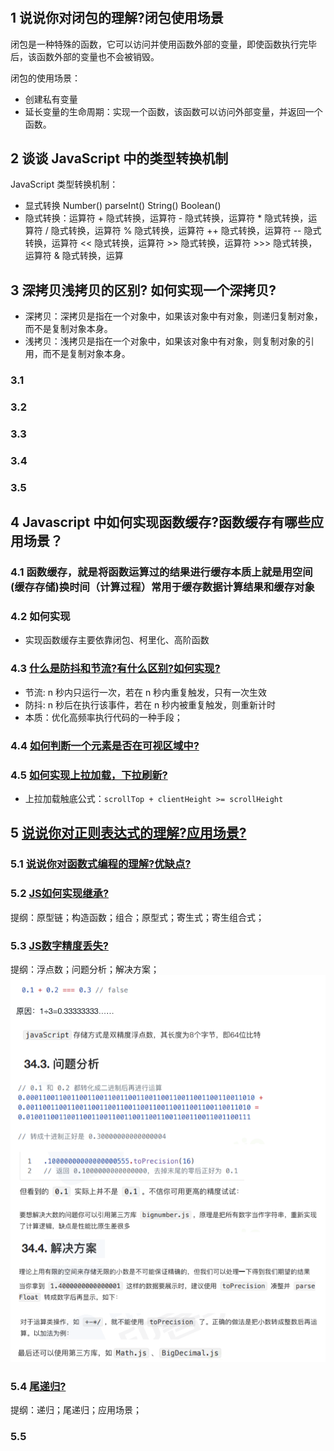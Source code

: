 #

## 1 说说你对闭包的理解?闭包使用场景

闭包是一种特殊的函数，它可以访问并使用函数外部的变量，即使函数执行完毕后，该函数外部的变量也不会被销毁。

闭包的使用场景：

- 创建私有变量
- 延长变量的生命周期：实现一个函数，该函数可以访问外部变量，并返回一个函数。

## 2 谈谈 JavaScript 中的类型转换机制

JavaScript 类型转换机制：

- 显式转换 Number() parseInt() String() Boolean()
- 隐式转换：运算符 + 隐式转换，运算符 - 隐式转换，运算符 \* 隐式转换，运算符 / 隐式转换，运算符 % 隐式转换，运算符 ++ 隐式转换，运算符 -- 隐式转换，运算符 << 隐式转换，运算符 >> 隐式转换，运算符 >>> 隐式转换，运算符 & 隐式转换，运算

## 3 深拷贝浅拷贝的区别? 如何实现一个深拷贝?

- 深拷贝：深拷贝是指在一个对象中，如果该对象中有对象，则递归复制对象，而不是复制对象本身。
- 浅拷贝：浅拷贝是指在一个对象中，如果该对象中有对象，则复制对象的引用，而不是复制对象本身。

### 3.1

### 3.2

### 3.3

### 3.4

### 3.5

## 4 Javascript 中如何实现函数缓存?函数缓存有哪些应用场景？

### 4.1 函数缓存，就是将函数运算过的结果进行缓存本质上就是用空间 (缓存存储)换时间（计算过程）常用于缓存数据计算结果和缓存对象

### 4.2 如何实现

- 实现函数缓存主要依靠闭包、柯里化、高阶函数

### 4.3 [什么是防抖和节流?有什么区别?如何实现?](../../public/1.example/1.FRONT_RW/1.节流_防抖.js)

- 节流: n 秒内只运行一次，若在 n 秒内重复触发，只有一次生效
- 防抖: n 秒后在执行该事件，若在 n 秒内被重复触发，则重新计时
- 本质：优化高频率执行代码的一种手段；

### 4.4 [如何判断一个元素是否在可视区域中?](../../public/1.example/1.FRONT_RW/2.可视区域.html)

### 4.5 [如何实现上拉加载，下拉刷新?](../../public/1.example/1.FRONT_RW/3.pull_to_refresh.js)

- 上拉加载触底公式：`scrollTop + clientHeight >= scrollHeight`

## 5 [说说你对正则表达式的理解?应用场景?](../../public/1.example/1.FRONT_RW/4.regex.js)

### 5.1 [说说你对函数式编程的理解?优缺点?](../../public/1.example/1.FRONT_RW/5.函数式编程.js)

### 5.2 [JS如何实现继承?](../../public/1.example/1.FRONT_RW/1/1.js继承.js)

提纲：原型链；构造函数；组合；原型式；寄生式；寄生组合式；

### 5.3 [JS数字精度丢失?](../../public/1.example/1.FRONT_RW/1/2.js数字精度丢失.js)

提纲：浮点数；问题分析；解决方案；
![JS数字精度丢失](image.png)

### 5.4 [尾递归?](../../public/1.example/1.FRONT_RW/1/3.尾递归.js)

提纲：递归；尾递归；应用场景；

### 5.5
